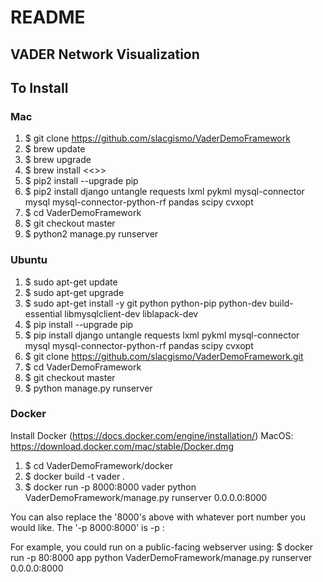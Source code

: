 # README
## VADER Network Visualization

## To Install

### Mac

1. $ git clone https://github.com/slacgismo/VaderDemoFramework
1. $ brew update
1. $ brew upgrade
1. $ brew install <<<INCOMPLETE LIST>>>
1. $ pip2 install --upgrade pip
1. $ pip2 install django untangle requests lxml pykml mysql-connector mysql mysql-connector-python-rf pandas scipy cvxopt
1. $ cd VaderDemoFramework
1. $ git checkout master
1. $ python2 manage.py runserver



### Ubuntu

1. $ sudo apt-get update
1. $ sudo apt-get upgrade
1. $ sudo apt-get install -y git python python-pip python-dev build-essential libmysqlclient-dev liblapack-dev
1. $ pip install --upgrade pip
1. $ pip install django untangle requests lxml pykml mysql-connector mysql mysql-connector-python-rf pandas scipy cvxopt
1. $ git clone https://github.com/slacgismo/VaderDemoFramework.git
1. $ cd VaderDemoFramework
1. $ git checkout master
1. $ python manage.py runserver


### Docker

Install Docker (https://docs.docker.com/engine/installation/)
MacOS: https://download.docker.com/mac/stable/Docker.dmg

1. $ cd VaderDemoFramework/docker
1. $ docker build -t vader .
1. $ docker run -p 8000:8000 vader python VaderDemoFramework/manage.py runserver 0.0.0.0:8000

You can also replace the '8000's above with whatever port number you would like. The '-p 8000:8000' is -p <hostport>:<containerport>

For example, you could run on a public-facing webserver using:
$ docker run -p 80:8000 app python VaderDemoFramework/manage.py runserver 0.0.0.0:8000
